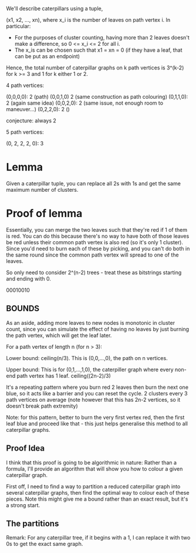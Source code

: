 We'll describe caterpillars using a tuple,

(x1, x2, ..., xn), where x_i is the number of leaves on path vertex i. In particular:

* For the purposes of cluster counting, having more than 2 leaves doesn't make a difference, so 0 <= x_i <= 2 for all i.
* The x_is can be chosen such that x1 = xn = 0 (if they have a leaf, that can be put as an endpoint)

Hence, the total number of caterpillar graphs on k path vertices is 3^(k-2) for k >= 3 and 1 for k either 1 or 2.

4 path vertices:

(0,0,0,0): 2 (path)
(0,0,1,0) 2 (same construction as path colouring)
(0,1,1,0): 2 (again same idea)
(0,0,2,0): 2 (same issue, not enough room to maneuver...)
(0,2,2,0): 2 ()

conjecture: always 2

5 path vertices:

(0, 2, 2, 2, 0): 3


# Lemma

Given a caterpillar tuple, you can replace all 2s with 1s and get the same maximum number of clusters.

# Proof of lemma

Essentially, you can merge the two leaves such that they're red if 1 of them is red. You can do this because there's no way to have both of those leaves be red unless their common path vertex is also red (so it's only 1 cluster). Since you'd need to burn each of these by picking, and you can't do both in the same round since the common path vertex will spread to one of the leaves.

So only need to consider 2^(n-2) trees - treat these as bitstrings starting and ending with 0.

00010010

## BOUNDS

As an aside, adding more leaves to new nodes is monotonic in cluster count, since you can simulate the effect of having no leaves by just burning the path vertex, which will get the leaf later.

For a path vertex of length n (for n > 3):

Lower bound: ceiling(n/3). This is (0,0,...,0), the path on n vertices.

Upper bound: This is for (0,1,...,1,0), the caterpiller graph where every non-end path vertex has 1 leaf. ceiling((2n-2)/3)

It's a repeating pattern where you burn red 2 leaves then burn the next one blue, so it acts like a barrier and you can reset the cycle. 2 clusters every 3 path vertices on average
(note however that this has 2n-2 vertices, so it doesn't break path extremity)

Note: for this pattern, better to burn the very first vertex red, then the first leaf blue and proceed like that - this just helps generalise this method to all caterpillar graphs.

## Proof Idea

I think that this proof is going to be algorithmic in nature: Rather than a formula, I'll provide an algorithm that will show you how to colour a given caterpillar graph.

First off, I need to find a way to partition a reduced caterpillar graph into several caterpillar graphs, then find the optimal way to colour each of these pieces. Note this might give me a bound rather than an exact result, but it's a strong start.

## The partitions

Remark: For any caterpillar tree, if it begins with a 1, I can replace it with two 0s to get the exact same graph.